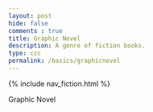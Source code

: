 ```yaml
---
layout: post
hide: false
comments : true
title: Graphic Novel
description: A genre of fiction books.
type: ccc
permalink: /basics/graphicnovel
---
```


{% include nav_fiction.html %}

Graphic Novel